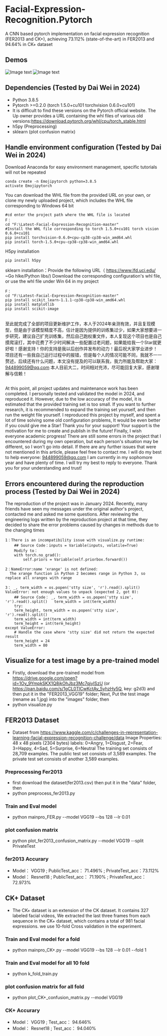 # Facial-Expression-Recognition.Pytorch
A CNN based pytorch implementation on facial expression recognition (FER2013 and CK+), achieving 73.112% (state-of-the-art) in FER2013 and 94.64% in CK+ dataset

## Demos ##
![Image text](https://raw.githubusercontent.com/WuJie1010/Facial-Expression-Recognition.Pytorch/master/demo/1.png)
![Image text](https://raw.githubusercontent.com/WuJie1010/Facial-Expression-Recognition.Pytorch/master/demo/2.png)

## Dependencies (Tested by Dai Wei in 2024) ##
- Python 3.8.5
- Pytorch >=0.2.0 (torch 1.5.0+cu101  torchvision 0.6.0+cu101)
- It is difficult to find these versions on the Pytorch official website. The Up owner provides a URL containing the whl files of various old versions:https://download.pytorch.org/whl/cpu/torch_stable.html
- h5py (Preprocessing)
- sklearn (plot confusion matrix)

## Handle environment configuration (Tested by Dai Wei in 2024) ##
Download Anaconda for easy environment management, specific tutorials will not be repeated
```shell script
conda create -n Emojipytorch python=3.8.5
activate Emojipytorch
```
You can download the WHL file from the provided URL on your own, or clone my newly uploaded project, which includes the WHL file corresponding to Windows 64 bit
```shell script
#cd enter the project path where the WHL file is located
F：
cd "F:\Latest-Facial-Expression-Recognition-master"
#Install the WHL file corresponding to torch 1.5.0+cu101 torch vision 0.6.0+cu101
pip install torchvision-0.6.0+cpu-cp38-cp38-win_amd64.whl
pip install torch-1.5.0+cpu-cp38-cp38-win_amd64.whl
```
H5py installation
```shell script
pip install h5py
```
sklearn installation：Provide the following URL（ https://www.lfd.uci.edu/ ~Go hlke/Python libs/) Download the corresponding configuration's whl file, or use the whl file under Win 64 in my project
```shell script
F：
cd "F:\Latest-Facial-Expression-Recognition-master"
pip install scikit_learn-1.1.1-cp38-cp38-win_amd64.whl
pip install matplotlib
pip install scikit-image
```
##
至此就完成了全部的项目更新维护工作，本人于2024年亲测有效，并且复现模型，但是由于该模型精度不高，估计是因为提供的训练集过少，如果大家想要进一步研究，建议自己扩充训练集，然后自己跑权重文件，本人复现这个项目也是自己摸爬滚打，其中花费了不少时间解决一些配置过老问题，如果能给我一个Star就更好啦！感谢支持！你的支持是我以后创作并发布的动力！最后祝大家学业进步！
项目还有一些我自己运行过程中的报错，但是每个人的情况可能不同，我就不一一赘述，后续还有什么问题，本文没有提及的可以联系我，我力所能及帮助大家：944899059@qq.com 本人目前大二，时间相对充沛，尽可能回复大家，感谢理解与信赖！
##
##
At this point, all project updates and maintenance work has been completed. I personally tested and validated the model in 2024, and reproduced it. However, due to the low accuracy of the model, it is estimated that the provided training set is too small. If you want to further research, it is recommended to expand the training set yourself, and then run the weight file yourself. I reproduced this project by myself, and spent a lot of time solving some old configuration problems, It would be even better if you could give me a Star! Thank you for your support! Your support is the motivation for me to create and publish in the future! Finally, I wish everyone academic progress!
There are still some errors in the project that I encountered during my own operation, but each person's situation may be different, so I won't go into detail. If there are any further issues that were not mentioned in this article, please feel free to contact me. I will do my best to help everyone: 944899059@qq.com I am currently in my sophomore year and have plenty of time. I will try my best to reply to everyone. Thank you for your understanding and trust!
##

## Errors encountered during the reproduction process (Tested by Dai Wei in 2024) ##
The reproduction of the project was in January 2024. Recently, many friends have seen my messages under the original author's project, contacted me and asked me some questions. After reviewing the engineering logs written by the reproduction project at that time, they decided to share the error problems caused by changes in methods due to the changing times
```shell script
1：There is an incompatibility issue with visualize.py runtime:
    ## Source Code：inputs = Variable(inputs, volatile=True)
    Modify to：
    with torch.no_grad():
    	self.priors = Variable(self.priorbox.forward())
```
```shell script
2：NameError:name 'xrange' is not defined:
  The xrange function in Python 2 becomes range in Python 3, so replace all xranges with range
```
```shell script
3： _, term_width = os.popen('stty size', 'r').read().split() ValueError: not enough values to unpack (expected 2, got 0):
    ## Source Code： _, term_width = os.popen('stty size', 'r').read().split()   term_width = int(term_width)
    try:
    term_height, term_width = os.popen('stty size', 'r').read().split()
    term_width = int(term_width)
    term_height = int(term_height)
except ValueError:
    # Handle the case where 'stty size' did not return the expected result 
    term_height = 24
    term_width = 80
```
## Visualize for a test image by a pre-trained model ##
- Firstly, download the pre-trained model from https://drive.google.com/open?id=1Oy_9YmpkSKX1Q8jkOhJbz3Mc7qjyISzU (or https://pan.baidu.com/s/1gCL0TlCwKctAy_5yhzHy5Q,  key: g2d3) and then put it in the "FER2013_VGG19" folder; Next, Put the test image (rename as 1.jpg) into the "images" folder, then 
- python visualize.py

## FER2013 Dataset ##
- Dataset from https://www.kaggle.com/c/challenges-in-representation-learning-facial-expression-recognition-challenge/data
Image Properties: 48 x 48 pixels (2304 bytes)
labels: 0=Angry, 1=Disgust, 2=Fear, 3=Happy, 4=Sad, 5=Surprise, 6=Neutral
The training set consists of 28,709 examples. The public test set consists of 3,589 examples. The private test set consists of another 3,589 examples.

### Preprocessing Fer2013 ###
- first download the dataset(fer2013.csv) then put it in the "data" folder, then
- python preprocess_fer2013.py

### Train and Eval model ###
- python mainpro_FER.py --model VGG19 --bs 128 --lr 0.01

### plot confusion matrix ###
- python plot_fer2013_confusion_matrix.py --model VGG19 --split PrivateTest

###              fer2013 Accurary             ###

- Model：    VGG19 ;       PublicTest_acc：  71.496% ;     PrivateTest_acc：73.112%     <Br/>
- Model：   Resnet18 ;     PublicTest_acc：  71.190% ;    PrivateTest_acc：72.973%     

## CK+ Dataset ##
- The CK+ dataset is an extension of the CK dataset. It contains 327 labeled facial videos,
We extracted the last three frames from each sequence in the CK+ dataset, which
contains a total of 981 facial expressions. we use 10-fold Cross validation in the experiment.

### Train and Eval model for a fold ###
- python mainpro_CK+.py --model VGG19 --bs 128 --lr 0.01 --fold 1

### Train and Eval model for all 10 fold ###
- python k_fold_train.py

### plot confusion matrix for all fold ###
- python plot_CK+_confusion_matrix.py --model VGG19

###      CK+ Accurary      ###
- Model：    VGG19 ;       Test_acc：   94.646%   <Br/>
- Model：   Resnet18 ;     Test_acc：   94.040%   

